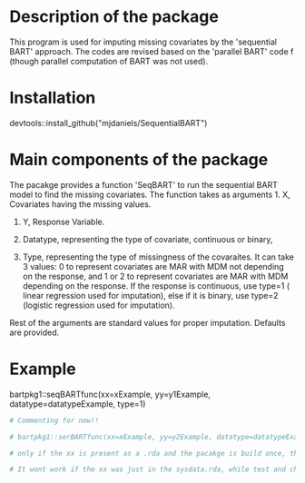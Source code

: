 
<!-- README.md is generated from README.Rmd. Please edit that file -->
Description of the package
==========================

This program is used for imputing missing covariates by the 'sequential BART' approach. The codes are revised based on the 'parallel BART' code f (though parallel computation of BART was not used).

Installation
============

devtools::install\_github("mjdaniels/SequentialBART")

Main components of the package
==============================

The pacakge provides a function 'SeqBART' to run the sequential BART model to find the missing covariates. The function takes as arguments 1. X, Covariates having the missing values.

1.  Y, Response Variable.

2.  Datatype, representing the type of covariate, continuous or binary,

3.  Type, representing the type of missingness of the covaraites. It can take 3 values: 0 to represent covariates are MAR with MDM not depending on the response, and 1 or 2 to represent covariates are MAR with MDM depending on the response. If the response is continuous, use type=1 ( linear regression used for imputation), else if it is binary, use type=2 (logistic regression used for imputation).

Rest of the arguments are standard values for proper imputation. Defaults are provided.

Example
=======

bartpkg1::seqBARTfunc(xx=xExample, yy=y1Example, datatype=datatypeExample, type=1)

``` r
# Commenting for now!!

# bartpkg1::serBARTfunc(xx=xExample, yy=y2Example, datatype=datatypeExample, type=2)

# only if the xx is present as a .rda and the pacakge is build once, then the above command works.

# It wont work if the xx was just in the sysdata.rda, while test and check were fine with sysdata.rda only! DONT KNOW WHY> SOME THING TO DO WITH LAZY LOADING as the build shows extra line 'moving datasets to lazyload DB' in the working case > BETTER TO HAVE THE README generted and remove those individual.rda files later so that you dont have to make them available to the user in the data() command.
```
